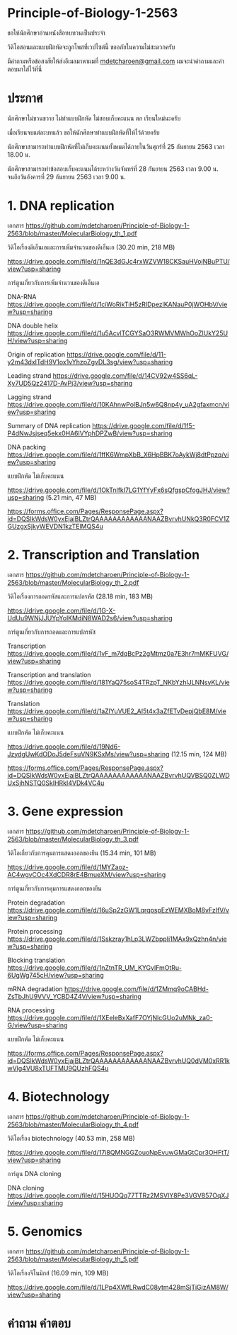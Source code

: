 # Principle-of-Biology-1-2563



ขอให้นักศึกษาอ่านหนังสือทบทวนเป็นประจำ

วิดิโอสอนและแบบฝึกหัดจะถูกโพสที่เวปไซต์นี้ ขออภัยในความไม่สะดวกครับ

มีคำถามหรือข้อสงสัยให้ส่งอีเมลมาหาผมที่ mdetcharoen@gmail.com ผมจะนำคำถามและคำตอบมาใส่ไว้ที่นี่


# ประกาศ

นักศึกษาไม่ขวนขวาย ไม่ทำแบบฝึกหัด ไม่สอบเก็บคะแนน ตก เรียนใหม่นะครับ

เมื่อเรียนจบแต่ละบทแล้ว ขอให้นักศึกษาทำแบบฝึกหัดที่ให้ไว้ด้วยครับ

นักศึกษาสามารถทำแบบฝึกหัดที่ไม่เก็บคะแนนทั้งหมดได้ภายในวันศุกร์ที่ 25 กันยายน 2563 เวลา 18.00 น.

นักศึกษาสามารถทำข้อสอบเก็บคะแนนได้ระหว่างวันจันทร์ที่ 28 กันยายน 2563 เวลา 9.00 น. จนถึงวันอังคารที่ 29 กันยายน 2563 เวลา 9.00 น. 



# 1. DNA replication

เอกสาร https://github.com/mdetcharoen/Principle-of-Biology-1-2563/blob/master/MolecularBiology_th_1.pdf

วิดิโอเรื่องดีเอ็นเอและการเพิ่มจำนวนของดีเอ็นเอ (30.20 min, 218 MB)

https://drive.google.com/file/d/1nQE3dGJc4rxWZVW18CKSauHVojNBuPTU/view?usp=sharing

การ์ตูนเกี่ยวกับการเพิ่มจำนวนของดีเอ็นเอ

DNA-RNA https://drive.google.com/file/d/1ciWoRikTiH5zRIDpezlKANauP0jWOHbV/view?usp=sharing

DNA double helix https://drive.google.com/file/d/1u5AcvlTCGYSaO3RWMVMWhOoZlUkY25UH/view?usp=sharing

Origin of replication https://drive.google.com/file/d/11-y2m43dxITdH9V1ox1vYhzpZgvDL3sg/view?usp=sharing

Leading strand https://drive.google.com/file/d/14CV92w4SS6qL-Xy7UD5Qz2417D-AvPj3/view?usp=sharing

Lagging strand https://drive.google.com/file/d/10KAhnwPolBJn5w6Q8np4y_uA2gfaxmcn/view?usp=sharing

Summary of DNA replication https://drive.google.com/file/d/1f5-P4dNwJsjseq5ekx0HA6lVYphDPZwB/view?usp=sharing

DNA packing https://drive.google.com/file/d/1ffK6WmpXbB_X6HpBBK7oAykWj8dtPpzq/view?usp=sharing


แบบฝึกหัด ไม่เก็บคะแนน

https://drive.google.com/file/d/1OkTnlfkI7LG1YfYyFx6sQfgspCfogJHJ/view?usp=sharing (5.21 min, 47 MB)

https://forms.office.com/Pages/ResponsePage.aspx?id=DQSIkWdsW0yxEjajBLZtrQAAAAAAAAAAAANAAZBvrvhUNkQ3R0FCV1ZGUzgxSjkyWEVDN1kzTElMQS4u



# 2. Transcription and Translation

เอกสาร https://github.com/mdetcharoen/Principle-of-Biology-1-2563/blob/master/MolecularBiology_th_2.pdf

วิดิโอเรื่องการถอดรหัสและการแปลรหัส (28.18 min, 183 MB)

https://drive.google.com/file/d/1G-X-UdUu9WNjJJUYpYolKMdiN8WAD2s6/view?usp=sharing

การ์ตูนเกี่ยวกับการถอดและการแปลรหัส

Transcription https://drive.google.com/file/d/1vF_m7dqBcPz2gMtmz0a7E3hr7mMKFUVG/view?usp=sharing

Transcription and translation https://drive.google.com/file/d/181YaQ75soS4TRzpT_NKbYzhlJLNNsyKL/view?usp=sharing

Translation https://drive.google.com/file/d/1aZlYuVUE2_AI5t4x3aZfETvDepjQbE8M/view?usp=sharing

แบบฝึกหัด ไม่เก็บคะแนน

https://drive.google.com/file/d/19Nd6-JzydgUwKdODoJ5deFsuVN9KSxMs/view?usp=sharing (12.15 min, 124 MB)

https://forms.office.com/Pages/ResponsePage.aspx?id=DQSIkWdsW0yxEjajBLZtrQAAAAAAAAAAAANAAZBvrvhUQVBSQ0ZLWDUxSjhNSTQ0SklHRkI4VDk4VC4u



# 3. Gene expression

เอกสาร https://github.com/mdetcharoen/Principle-of-Biology-1-2563/blob/master/MolecularBiology_th_3.pdf


วิดิโอเกี่ยวกับการคุมการแสดงออกของยีน (15.34 min, 101 MB)

https://drive.google.com/file/d/1MYZaoz-AC4wgvCOc4XdCDR8rE4BmueXM/view?usp=sharing


การ์ตูนเกี่ยวกับการคุมการแสดงออกของยีน

Protein degradation https://drive.google.com/file/d/16uSp2zGW1LqrqpspEzWEMXBoM8vFzIfV/view?usp=sharing

Protein processing https://drive.google.com/file/d/1Sskzray1hLp3LWZbppIi1MAx9xQzhn4n/view?usp=sharing

Blocking translation https://drive.google.com/file/d/1nZtnTR_UM_KYGvlFmOtRu-6UgWg745cH/view?usp=sharing

mRNA degradation https://drive.google.com/file/d/1ZMmq9oCABHd-ZsTbJhU9VVV_YCBD4Z4V/view?usp=sharing

RNA processing https://drive.google.com/file/d/1XEeleBxXafF7OYjNlcGUo2uMNk_za0-G/view?usp=sharing

แบบฝึกหัด ไม่เก็บคะแนน

https://forms.office.com/Pages/ResponsePage.aspx?id=DQSIkWdsW0yxEjajBLZtrQAAAAAAAAAAAANAAZBvrvhUQ0dVM0xRR1kwVlg4VU8xTUFTMU9QUzhFQS4u




# 4. Biotechnology

เอกสาร https://github.com/mdetcharoen/Principle-of-Biology-1-2563/blob/master/MolecularBiology_th_4.pdf


วิดิโอเรื่อง biotechnology (40.53 min, 258 MB)

https://drive.google.com/file/d/17i8QMNGGZouoNpEvuwGMaGtCpr3OHFtT/view?usp=sharing 


การ์ตูน DNA cloning

DNA cloning https://drive.google.com/file/d/15HUOQq77TTRz2MSVIY8Pe3VGV857OqXJ/view?usp=sharing



# 5. Genomics

เอกสาร https://github.com/mdetcharoen/Principle-of-Biology-1-2563/blob/master/MolecularBiology_th_5.pdf


วิดิโอเรื่องจีโนมิกส์ (16.09 min, 109 MB)

https://drive.google.com/file/d/1LPp4XWfLRwdC08ytm428mSjTiGizAM8W/view?usp=sharing 



# คำถาม คำตอบ
